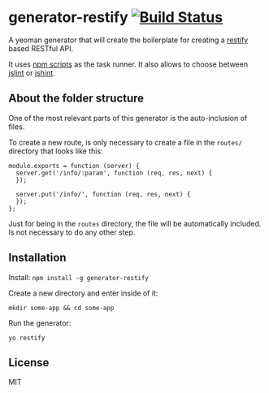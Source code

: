 # generator-restify [![Build Status](https://secure.travis-ci.org/chris-l/generator-restify.png?branch=master)](https://travis-ci.org/chris-l/generator-restify)

A yeoman generator that will create the boilerplate for creating a [restify](http://mcavage.me/node-restify/) based RESTful API.

It uses [npm scripts](https://docs.npmjs.com/misc/scripts) as the task runner. It also allows to choose between [jslint](http://www.jslint.com) or [jshint](http://jshint.com).

## About the folder structure

One of the most relevant parts of this generator is the auto-inclusion of files.

To create a new route, is only necessary to create a file in the `routes/` directory that looks like this:

```
module.exports = function (server) {
  server.get('/info/:param', function (req, res, next) {
  });

  server.put('/info/', function (req, res, next) {
  });
};
```

Just for being in the `routes` directory, the file will be automatically included. Is not necessary to do any other step.

## Installation

Install: `npm install -g generator-restify`

Create a new directory and enter inside of it:
```
mkdir some-app && cd some-app
```

Run the generator: 
```
yo restify
```


## License

MIT
